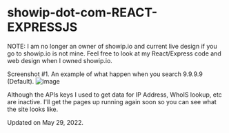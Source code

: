 # showip-dot-com-REACT-EXPRESSJS
NOTE: I am no longer an owner of showip.io and current live design if you go to showip.io is not mine.  Feel free to look at my React/Express code and web design when I owned showip.io.

Screenshot #1.  An example of what happen when you search 9.9.9.9 (Default).
![image](https://user-images.githubusercontent.com/47803678/170864605-218dbc76-4481-46cd-aa51-e241f62291e4.png)

Although the APIs keys I used to get data for IP Address, WhoIS lookup, etc are inactive.  I'll get the pages up running again soon so you can see what the site looks like. 




Updated on May 29, 2022.
